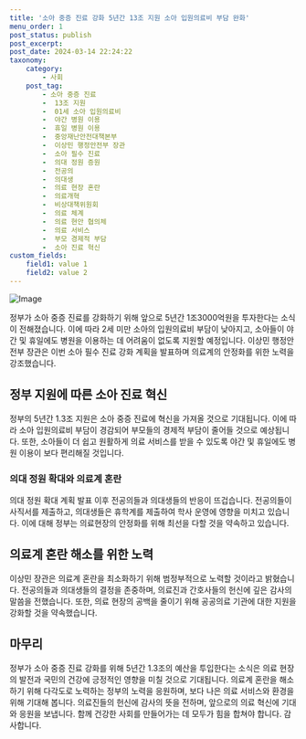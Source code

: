```yaml
---
title: '소아 중증 진료 강화 5년간 13조 지원 소아 입원의료비 부담 완화'
menu_order: 1
post_status: publish
post_excerpt: 
post_date: 2024-03-14 22:24:22
taxonomy:
    category:
        - 사회
    post_tag:
        - 소아 중증 진료
        -  13조 지원
        -  01세 소아 입원의료비
        -  야간 병원 이용
        -  휴일 병원 이용
        -  중앙재난안전대책본부
        -  이상민 행정안전부 장관
        -  소아 필수 진료
        -  의대 정원 증원
        -  전공의
        -  의대생
        -  의료 현장 혼란
        -  의료개혁
        -  비상대책위원회
        -  의료 체계
        -  의료 현안 협의체
        -  의료 서비스
        -  부모 경제적 부담
        -  소아 진료 혁신
custom_fields:
    field1: value 1
    field2: value 2
---
```


![Image](https://imgnews.pstatic.net/image/366/2024/03/14/0000977717_001_20240314100901362.jpg?type=w647)

정부가 소아 중증 진료를 강화하기 위해 앞으로 5년간 1조3000억원을 투자한다는 소식이 전해졌습니다. 이에 따라 2세 미만 소아의 입원의료비 부담이 낮아지고, 소아들이 야간 및 휴일에도 병원을 이용하는 데 어려움이 없도록 지원할 예정입니다. 이상민 행정안전부 장관은 이번 소아 필수 진료 강화 계획을 발표하며 의료계의 안정화를 위한 노력을 강조했습니다.
## 정부 지원에 따른 소아 진료 혁신
정부의 5년간 1.3조 지원은 소아 중증 진료에 혁신을 가져올 것으로 기대됩니다. 이에 따라 소아 입원의료비 부담이 경감되어 부모들의 경제적 부담이 줄어들 것으로 예상됩니다. 또한, 소아들이 더 쉽고 원활하게 의료 서비스를 받을 수 있도록 야간 및 휴일에도 병원 이용이 보다 편리해질 것입니다.
### 의대 정원 확대와 의료계 혼란
의대 정원 확대 계획 발표 이후 전공의들과 의대생들의 반응이 뜨겁습니다. 전공의들이 사직서를 제출하고, 의대생들은 휴학계를 제출하여 학사 운영에 영향을 미치고 있습니다. 이에 대해 정부는 의료현장의 안정화를 위해 최선을 다할 것을 약속하고 있습니다.
## 의료계 혼란 해소를 위한 노력
이상민 장관은 의료계 혼란을 최소화하기 위해 범정부적으로 노력할 것이라고 밝혔습니다. 전공의들과 의대생들의 결정을 존중하며, 의료진과 간호사들의 헌신에 깊은 감사의 말씀을 전했습니다. 또한, 의료 현장의 공백을 줄이기 위해 공공의료 기관에 대한 지원을 강화할 것을 약속했습니다.
## 마무리
정부가 소아 중증 진료 강화를 위해 5년간 1.3조의 예산을 투입한다는 소식은 의료 현장의 발전과 국민의 건강에 긍정적인 영향을 미칠 것으로 기대됩니다. 의료계 혼란을 해소하기 위해 다각도로 노력하는 정부의 노력을 응원하며, 보다 나은 의료 서비스와 환경을 위해 기대해 봅니다. 의료진들의 헌신에 감사의 뜻을 전하며, 앞으로의 의료 혁신에 기대와 응원을 보냅니다. 함께 건강한 사회를 만들어가는 데 모두가 힘을 합쳐야 합니다. 감사합니다.
